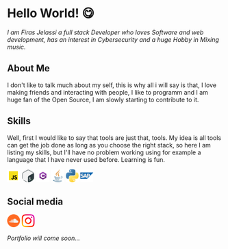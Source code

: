 # Hello World! 😋

*I am Firas Jelassi a full stack Developer who loves Software and web development, has an interest in Cybersecurity and a huge Hobby in Mixing music.*

## About Me
I don't like to talk much about my self, this is why all i will say is that, I love making friends and interacting with people, I like to programm and I am huge fan of the Open Source, I am slowly starting to contribute to it.

## Skills
Well, first I would like to say that tools are just that, tools. My idea is all tools can get the job done as long as you choose the right stack, so here I am listing my skills, but I'll have no problem working using for example a language that I have never used before. Learning is fun.
<div>
<code><img src="img/js.png" width="6%" /></code>
<code><img src="img/bash.png" width="6%" /></code>
<code><img src="img/csharp.png" width="6%" /></code>
<code><img src="img/java.png" width="6%" /></code>
<code><img src="img/py.png" width="6%" /></code>
<code><img src="img/sap.png" width="6%" /></code>
</div>

## Social media

<code><a href="https://soundcloud.com/jey01"><img src="img/soundcloud.png" width="6%" /></a></code>
<code><a href="https://www.instagram.com/willyilwonka/"><img src="img/ig.png" width="6%" /></a></code>

_Portfolio will come soon..._
